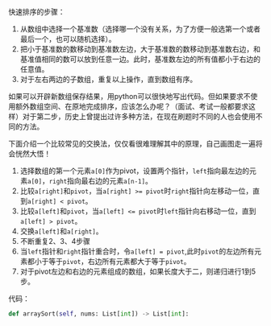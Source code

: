 快速排序的步骤：

1. 从数组中选择一个基准数（选择哪一个没有关系，为了方便一般选第一个或者最后一个，也可以随机选择）。
2. 把小于基准数的数移动到基准数左边，大于基准数的数移动到基准数右边，和基准值相同的数可以放到任意一边。此时，基准数左边的所有值都小于右边的任意值。
3. 对于左右两边的子数组，重复以上操作，直到数组有序。

如果可以开辟新数组保存结果，用python可以很快地写出代码。但如果要求不使用额外数组空间、在原地完成排序，应该怎么办呢？（面试、考试一般都要求这样）对于第二步，历史上曾提出过许多种方法，在现在刷题时不同的人也会使用不同的方法。

下面介绍一个比较常见的交换法，仅仅看很难理解其中的原理，自己画图走一遍将会恍然大悟！

1. 选择数组的第一个元素`a[0]`作为pivot，设置两个指针，`left`指向最左边的元素`a[0]`，`right`指向最右边的元素`a[n-1]`。
2. 比较`a[right]`和`pivot`，当`a[right] >= pivot`时`right`指针向左移动一位，直到`a[right] < pivot`。
3. 比较`a[left]`和`pivot`，当`a[left] <= pivot`时`left`指针向右移动一位，直到`a[left] > pivot`。
4. 交换`a[left]`和`a[right]`。
5. 不断重复2、3、4步骤
6. 当`left`指针和`right`指针重合时，令`a[left] = pivot`,此时`pivot`的左边所有元素都小于等于`pivot`，右边所有元素都大于等于`pivot`。
7. 对于pivot左边和右边的元素组成的数组，如果长度大于二，则递归进行1到5步。

代码：
```python
def arraySort(self, nums: List[int]) -> List[int]:


```
